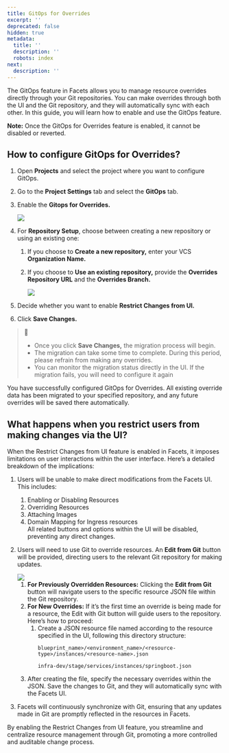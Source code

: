 ```yaml
---
title: GitOps for Overrides
excerpt: ''
deprecated: false
hidden: true
metadata:
  title: ''
  description: ''
  robots: index
next:
  description: ''
---
```

The GitOps feature in Facets allows you to manage resource overrides directly through your Git repositories. You can make overrides through both the UI and the Git repository, and they will automatically sync with each other. In this guide, you will learn how to enable and use the GitOps feature.

**Note:** Once the GitOps for Overrides feature is enabled, it cannot be disabled or reverted.

## How to configure GitOps for Overrides?

1. Open **Projects** and select the project where you want to configure GitOps.
2. Go to the **Project Settings** tab and select the **GitOps** tab.
3. Enable the **Gitops for Overrides.**

   <Image align="center" className="border" border={true} src="https://files.readme.io/500fe15888f9c5da00d81abb17a819d8164dac7b38e16526412f7459f78cce81-image.png" />
4. For **Repository Setup**, choose between creating a new repository or using an existing one:

   1. If you choose to **Create a new repository,** enter your VCS **Organization Name.**
   2. If you choose to **Use an existing repository,** provide the **Overrides Repository URL** and the **Overrides Branch.**

      <Image align="center" className="border" border={true} src="https://files.readme.io/ff44e1f8bfbf7136c5a34fd2a7185ab949ee327b2a4ce227224b99675e9566c4-image.png" />
5. Decide whether you want to enable **Restrict Changes from UI.**
6. Click **Save Changes.**

> 📘
>
> * Once you click **Save Changes,** the migration process will begin.
> * The migration can take some time to complete. During this period, please refrain from making any overrides.
> * You can monitor the migration status directly in the UI. If the migration fails, you will need to configure it again

You have successfully configured GitOps for Overrides. All existing override data has been migrated to your specified repository, and any future overrides will be saved there automatically.

## What happens when you restrict users from making changes via the UI?

When the Restrict Changes from UI feature is enabled in Facets, it imposes limitations on user interactions within the user interface. Here’s a detailed breakdown of the implications:

1. Users will be unable to make direct modifications from the Facets UI. This includes:
   1. Enabling or Disabling Resources
   2. Overriding Resources
   3. Attaching Images
   4. Domain Mapping for Ingress resources\
      All related buttons and options within the UI will be disabled, preventing any direct changes.
2. Users will need to use Git to override resources. An **Edit from Git** button will be provided, directing users to the relevant Git repository for making updates.

   <Image align="center" className="border" border={true} src="https://files.readme.io/8cb64ae173202d019eb541639b1dd74dedfa004b2f2a9d62e212e8194702586e-image.png" />

   1. **For Previously Overridden Resources:** Clicking the **Edit from Git** button will navigate users to the specific resource JSON file within the Git repository.
   2. **For New Overrides:** If it’s the first time an override is being made for a resource, the Edit with Git button will guide users to the repository. Here’s how to proceed:
      1. Create a JSON resource file named according to the resource specified in the UI, following this directory structure:
         ```Text Structure
         blueprint_name>/<environment_name>/<resource-type>/instances/<resource-name>.json
         ```
         ```Text Example
         infra-dev/stage/services/instances/springboot.json
         ```
   3. After creating the file, specify the necessary overrides within the JSON. Save the changes to Git, and they will automatically sync with the Facets UI.
3. Facets will continuously synchronize with Git, ensuring that any updates made in Git are promptly reflected in the resources in Facets.

By enabling the Restrict Changes from UI feature, you streamline and centralize resource management through Git, promoting a more controlled and auditable change process.
